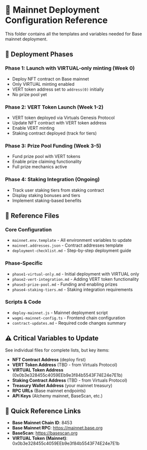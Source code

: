 # 🚀 Mainnet Deployment Configuration Reference

This folder contains all the templates and variables needed for Base mainnet deployment.

## 📅 **Deployment Phases**

### **Phase 1: Launch with VIRTUAL-only minting** (Week 0)
- Deploy NFT contract on Base mainnet
- Only VIRTUAL minting enabled
- VERT token address set to `address(0)` initially
- No prize pool yet

### **Phase 2: VERT Token Launch** (Week 1-2)
- VERT token deployed via Virtuals Genesis Protocol
- Update NFT contract with VERT token address
- Enable VERT minting
- Staking contract deployed (track for tiers)

### **Phase 3: Prize Pool Funding** (Week 3-5)
- Fund prize pool with VERT tokens
- Enable prize claiming functionality
- Full prize mechanics active

### **Phase 4: Staking Integration** (Ongoing)
- Track user staking tiers from staking contract
- Display staking bonuses and tiers
- Implement staking-based benefits

## 📁 **Reference Files**

### Core Configuration
- `mainnet.env.template` - All environment variables to update
- `mainnet.addresses.json` - Contract addresses template
- `deployment-checklist.md` - Step-by-step deployment guide

### Phase-Specific
- `phase1-virtual-only.md` - Initial deployment with VIRTUAL only
- `phase2-vert-integration.md` - Adding VERT token functionality
- `phase3-prize-pool.md` - Funding and enabling prizes
- `phase4-staking-tiers.md` - Staking integration requirements

### Scripts & Code
- `deploy-mainnet.js` - Mainnet deployment script
- `wagmi-mainnet-config.ts` - Frontend chain configuration
- `contract-updates.md` - Required code changes summary

## ⚠️ **Critical Variables to Update**

See individual files for complete lists, but key items:
- **NFT Contract Address** (deploy first)
- **VERT Token Address** (TBD - from Virtuals Protocol)
- **VIRTUAL Token Address** (0x0b3e328455c4059EEb9e3f84b5543F74E24e7E1b)
- **Staking Contract Address** (TBD - from Virtuals Protocol)
- **Treasury Wallet Address** (your mainnet treasury)
- **RPC URLs** (Base mainnet endpoints)
- **API Keys** (Alchemy mainnet, BaseScan, etc.)

## 🔗 **Quick Reference Links**

- **Base Mainnet Chain ID**: 8453
- **Base Mainnet RPC**: https://mainnet.base.org
- **BaseScan**: https://basescan.org
- **VIRTUAL Token (Mainnet)**: 0x0b3e328455c4059EEb9e3f84b5543F74E24e7E1b 